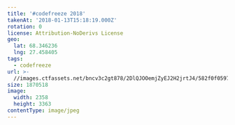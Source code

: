 ```yaml
---
title: '#codefreeze 2018'
takenAt: '2018-01-13T15:18:19.000Z'
rotation: 0
license: Attribution-NoDerivs License
geo:
  lat: 68.346236
  lng: 27.458405
tags:
  - codefreeze
url: >-
  //images.ctfassets.net/bncv3c2gt878/2DlQJOOemjZyEJ2H2jrtJ4/582f0f05972f5eaa7f550339286840d6/codefreeze-2018_25929259788_o
size: 1870518
image:
  width: 2358
  height: 3363
contentType: image/jpeg
---
```


